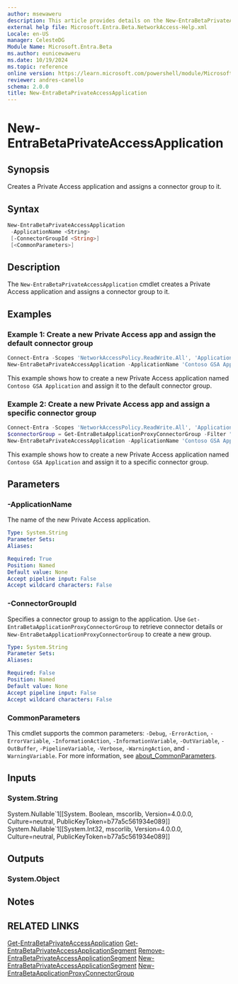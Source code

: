 ```yaml
---
author: msewaweru
description: This article provides details on the New-EntraBetaPrivateAccessApplication command.
external help file: Microsoft.Entra.Beta.NetworkAccess-Help.xml
Locale: en-US
manager: CelesteDG
Module Name: Microsoft.Entra.Beta
ms.author: eunicewaweru
ms.date: 10/19/2024
ms.topic: reference
online version: https://learn.microsoft.com/powershell/module/Microsoft.Entra.Beta/New-EntraBetaPrivateAccessApplication
reviewer: andres-canello
schema: 2.0.0
title: New-EntraBetaPrivateAccessApplication
---
```


# New-EntraBetaPrivateAccessApplication

## Synopsis

Creates a Private Access application and assigns a connector group to it.

## Syntax

```powershell
New-EntraBetaPrivateAccessApplication
 -ApplicationName <String>
 [-ConnectorGroupId <String>]
 [<CommonParameters>]
```

## Description

The `New-EntraBetaPrivateAccessApplication` cmdlet creates a Private Access application and assigns a connector group to it.

## Examples

### Example 1: Create a new Private Access app and assign the default connector group

```powershell
Connect-Entra -Scopes 'NetworkAccessPolicy.ReadWrite.All', 'Application.ReadWrite.All', 'NetworkAccess.ReadWrite.All'
New-EntraBetaPrivateAccessApplication -ApplicationName 'Contoso GSA Application'
```

This example shows how to create a new Private Access application named `Contoso GSA Application` and assign it to the default connector group.

### Example 2: Create a new Private Access app and assign a specific connector group

```powershell
Connect-Entra -Scopes 'NetworkAccessPolicy.ReadWrite.All', 'Application.ReadWrite.All', 'NetworkAccess.ReadWrite.All'
$connectorGroup = Get-EntraBetaApplicationProxyConnectorGroup -Filter "Name eq 'Contoso GSA Group'"
New-EntraBetaPrivateAccessApplication -ApplicationName 'Contoso GSA Application' -ConnectorGroupId $connectorGroup.Id
```

This example shows how to create a new Private Access application named `Contoso GSA Application` and assign it to a specific connector group.

## Parameters

### -ApplicationName

The name of the new Private Access application.

```yaml
Type: System.String
Parameter Sets:
Aliases: 

Required: True
Position: Named
Default value: None
Accept pipeline input: False
Accept wildcard characters: False
```

### -ConnectorGroupId

Specifies a connector group to assign to the application. Use `Get-EntraBetaApplicationProxyConnectorGroup` to retrieve connector details or `New-EntraBetaApplicationProxyConnectorGroup` to create a new group.

```yaml
Type: System.String
Parameter Sets:
Aliases:

Required: False
Position: Named
Default value: None
Accept pipeline input: False
Accept wildcard characters: False
```

### CommonParameters

This cmdlet supports the common parameters: `-Debug`, `-ErrorAction`, `-ErrorVariable`, `-InformationAction`, `-InformationVariable`, `-OutVariable`, `-OutBuffer`, `-PipelineVariable`, `-Verbose`, `-WarningAction`, and `-WarningVariable`. For more information, see [about_CommonParameters](https://go.microsoft.com/fwlink/?LinkID=113216).

## Inputs

### System.String

System.Nullable\`1\[\[System. Boolean, mscorlib, Version=4.0.0.0, Culture=neutral, PublicKeyToken=b77a5c561934e089\]\] System.Nullable\`1\[\[System.Int32, mscorlib, Version=4.0.0.0, Culture=neutral, PublicKeyToken=b77a5c561934e089\]\]

## Outputs

### System.Object

## Notes

## RELATED LINKS

[Get-EntraBetaPrivateAccessApplication](Get-EntraBetaPrivateAccessApplication.md)
[Get-EntraBetaPrivateAccessApplicationSegment](Get-EntraBetaPrivateAccessApplicationSegment.md)
[Remove-EntraBetaPrivateAccessApplicationSegment](Remove-EntraBetaPrivateAccessApplicationSegment.md)
[New-EntraBetaPrivateAccessApplicationSegment](New-EntraBetaPrivateAccessApplicationSegment.md)
[New-EntraBetaApplicationProxyConnectorGroup](New-EntraBetaApplicationProxyConnectorGroup.md)
